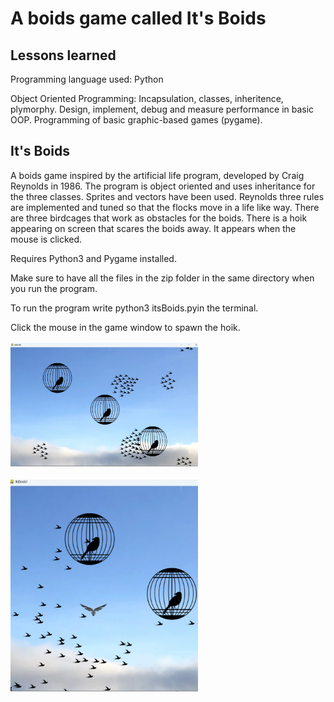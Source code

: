 # A boids game called It's Boids

## Lessons learned

Programming language used: Python

Object Oriented Programming: Incapsulation, classes, inheritence, plymorphy. Design, implement, debug and measure performance in basic OOP. 
Programming of basic graphic-based games (pygame).

## It's Boids
A boids game inspired by the artificial life program, developed by Craig Reynolds in 1986. The program is object oriented and uses inheritance for the three classes. Sprites and vectors have been used. Reynolds three rules are implemented and tuned so that the flocks move in a life like way. There are three birdcages that work as obstacles for the boids. There is a hoik appearing on screen that scares the boids away. It appears when the mouse is clicked.

Requires Python3 and Pygame installed.

Make sure to have all the files in the zip folder in the same directory when you run the program.

To run the program write python3 itsBoids.pyin the terminal.

Click the mouse in the game window to spawn the hoik.

<img
  src="/itsboids.jpg"
  alt="Picture of the game in play"
  title="XmasBreak in play"
  style="display: inline-block; margin: 2px auto; max-width: 300px">

<img
  src="/itsboids_scare.jpg"
  alt="Picture of the game in play"
  title="XmasBreak in play"
  style="display: inline-block; margin: 2px auto; max-width: 300px">
